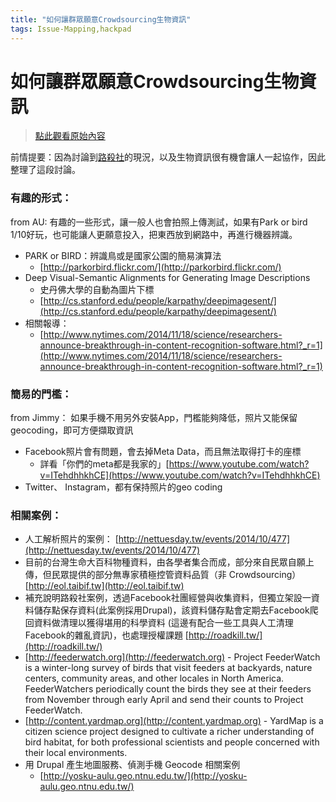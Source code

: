 ```yaml
---
title: "如何讓群眾願意Crowdsourcing生物資訊"
tags: Issue-Mapping,hackpad
---
```


# 如何讓群眾願意Crowdsourcing生物資訊

> [點此觀看原始內容](https://g0v.hackpad.tw/EZP1GRsWtBk)

前情提要：因為討論到[路殺社](http://roadkill.tw/)的現況，以及生物資訊很有機會讓人一起協作，因此整理了這段討論。
### 有趣的形式：

from AU:
有趣的一些形式，讓一般人也會拍照上傳測試，如果有Park or bird 1/10好玩，也可能讓人更願意投入，把東西放到網路中，再進行機器辨識。
- PARK or BIRD：辨識鳥或是國家公園的簡易演算法
    - [http://parkorbird.flickr.com/](http://parkorbird.flickr.com/)
- Deep Visual-Semantic Alignments for Generating Image Descriptions
    - 史丹佛大學的自動為圖片下標
    - [http://cs.stanford.edu/people/karpathy/deepimagesent/](http://cs.stanford.edu/people/karpathy/deepimagesent/)
- 相關報導：
    - [http://www.nytimes.com/2014/11/18/science/researchers-announce-breakthrough-in-content-recognition-software.html?_r=1](http://www.nytimes.com/2014/11/18/science/researchers-announce-breakthrough-in-content-recognition-software.html?_r=1)

### 簡易的門檻：

from Jimmy：
如果手機不用另外安裝App，門檻能夠降低，照片又能保留geocoding，即可方便擷取資訊
- Facebook照片會有問題，會去掉Meta Data，而且無法取得打卡的座標
    - 詳看「你們的meta都是我家的」[https://www.youtube.com/watch?v=ITehdhhkhCE](https://www.youtube.com/watch?v=ITehdhhkhCE)
- Twitter、 Instagram，都有保持照片的geo coding


### 相關案例：

- 人工解析照片的案例： [http://nettuesday.tw/events/2014/10/477](http://nettuesday.tw/events/2014/10/477)
- 目前的台灣生命大百科物種資料，由各學者集合而成，部分來自民眾自願上傳，但民眾提供的部分無專家積極控管資料品質（非 Crowdsourcing） [http://eol.taibif.tw](http://eol.taibif.tw)
- 補充說明路殺社案例，透過Facebook社團經營與收集資料，但獨立架設一資料儲存點保存資料(此案例採用Drupal)，該資料儲存點會定期去Facebook爬回資料做清理以獲得堪用的科學資料 (這邊有配合一些工具與人工清理Facebook的雜亂資訊)，也處理授權課題 [http://roadkill.tw/](http://roadkill.tw/)
- [http://feederwatch.org](http://feederwatch.org) \- Project FeederWatch is a winter-long survey of birds that visit feeders at backyards, nature centers, community areas, and other locales in North America. FeederWatchers periodically count the birds they see at their feeders from November through early April and send their counts to Project FeederWatch.
- [http://content.yardmap.org](http://content.yardmap.org) \- YardMap is a citizen science project designed to cultivate a richer understanding of bird habitat, for both professional scientists and people concerned with their local environments.
- 用 Drupal 產生地圖服務、偵測手機 Geocode 相關案例
    - [http://yosku-aulu.geo.ntnu.edu.tw/](http://yosku-aulu.geo.ntnu.edu.tw/)

